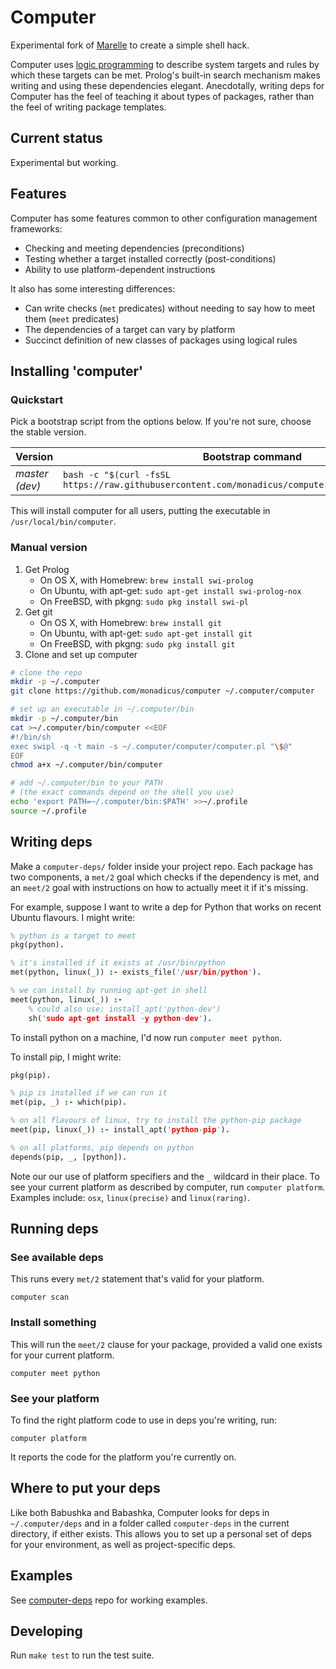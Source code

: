 # Computer 

Experimental fork of [Marelle](https://github.com/larsyencken/marelle) to create a simple shell hack.

Computer uses [logic programming](https://en.wikipedia.org/wiki/Logic_programming) to describe system targets and rules by which these targets can be met. Prolog's built-in search mechanism makes writing and using these dependencies elegant. Anecdotally, writing deps for Computer has the feel of teaching it about types of packages, rather than the feel of writing package templates.

## Current status

Experimental but working.

## Features

Computer has some features common to other configuration management frameworks:

- Checking and meeting dependencies (preconditions)
- Testing whether a target installed correctly (post-conditions)
- Ability to use platform-dependent instructions

It also has some interesting differences:

- Can write checks (`met` predicates) without needing to say how to meet them (`meet` predicates)
- The dependencies of a target can vary by platform
- Succinct definition of new classes of packages using logical rules

## Installing 'computer'

### Quickstart

Pick a bootstrap script from the options below. If you're not sure, choose the stable version.

Version | Bootstrap command
------- | -----------------
_master (dev)_ | `bash -c "$(curl -fsSL https://raw.githubusercontent.com/monadicus/computer/master/bootstrap.sh)"`

This will install computer for all users, putting the executable in `/usr/local/bin/computer`.

### Manual version

1. Get Prolog
    - On OS X, with Homebrew: `brew install swi-prolog`
    - On Ubuntu, with apt-get: `sudo apt-get install swi-prolog-nox`
    - On FreeBSD, with pkgng: `sudo pkg install swi-pl`
2. Get git
    - On OS X, with Homebrew: `brew install git`
    - On Ubuntu, with apt-get: `sudo apt-get install git`
    - On FreeBSD, with pkgng: `sudo pkg install git`
3. Clone and set up computer

```bash
# clone the repo
mkdir -p ~/.computer
git clone https://github.com/monadicus/computer ~/.computer/computer

# set up an executable in ~/.computer/bin
mkdir -p ~/.computer/bin
cat >~/.computer/bin/computer <<EOF
#!/bin/sh
exec swipl -q -t main -s ~/.computer/computer/computer.pl "\$@"
EOF
chmod a+x ~/.computer/bin/computer

# add ~/.computer/bin to your PATH
# (the exact commands depend on the shell you use)
echo 'export PATH=~/.computer/bin:$PATH' >>~/.profile
source ~/.profile
```

## Writing deps

Make a `computer-deps/` folder inside your project repo. Each package has two components, a `met/2` goal which checks if the dependency is met, and an `meet/2` goal with instructions on how to actually meet it if it's missing.

For example, suppose I want to write a dep for Python that works on recent Ubuntu flavours. I might write:

```prolog
% python is a target to meet
pkg(python).

% it's installed if it exists at /usr/bin/python
met(python, linux(_)) :- exists_file('/usr/bin/python').

% we can install by running apt-get in shell
meet(python, linux(_)) :-
    % could also use: install_apt('python-dev')
    sh('sudo apt-get install -y python-dev').
```

To install python on a machine, I'd now run `computer meet python`.

To install pip, I might write:

```prolog
pkg(pip).

% pip is installed if we can run it
met(pip, _) :- which(pip).

% on all flavours of linux, try to install the python-pip package
meet(pip, linux(_)) :- install_apt('python-pip').

% on all platforms, pip depends on python
depends(pip, _, [python]).
```
Note our our use of platform specifiers and the `_` wildcard in their place. To see your current platform as described by computer, run `computer platform`. Examples include: `osx`, `linux(precise)` and `linux(raring)`.

## Running deps

### See available deps

This runs every `met/2` statement that's valid for your platform.

`computer scan`

### Install something

This will run the `meet/2` clause for your package, provided a valid one exists for your current platform.

`computer meet python`

### See your platform

To find the right platform code to use in deps you're writing, run:

`computer platform`

It reports the code for the platform you're currently on.

## Where to put your deps

Like both Babushka and Babashka, Computer looks for deps in `~/.computer/deps` and in a folder called `computer-deps` in the current directory, if either exists. This allows you to set up a personal set of deps for your environment, as well as project-specific deps.

## Examples

See [computer-deps](https://github.com/monadicus/computer-deps) repo for working examples.

## Developing

Run `make test` to run the test suite.
